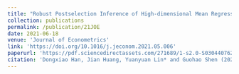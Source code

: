 ```yaml
---
title: "Robust Postselection Inference of High-dimensional Mean Regression with Heavy-tailed Asymmetric or Heteroskedastic Errors"
collection: publications
permalink: /publication/21JOE
date: 2021-06-18
venue: 'Journal of Econometrics'
link: 'https://doi.org/10.1016/j.jeconom.2021.05.006'
paperurl: 'https://pdf.sciencedirectassets.com/271689/1-s2.0-S0304407622X00092/1-s2.0-S0304407621001639/main.pdf?X-Amz-Security-Token=IQoJb3JpZ2luX2VjEJT%2F%2F%2F%2F%2F%2F%2F%2F%2F%2FwEaCXVzLWVhc3QtMSJHMEUCIHOxbsviiXZnLfMH2jyUhDO0ITURD%2BJaQOuyez%2FmLdnIAiEAxgOsyW4RGp2%2FJhPoTr%2F%2FOBYqC0OSWVei4yVNaqfCK2kqzAQIXBAFGgwwNTkwMDM1NDY4NjUiDF7RIG%2B7iIZaEi8lJyqpBKmUEaEyh7I0%2B8Hh%2BpSk7%2BsnDIWs12bRuHM4ODujJx744Kf1V8itcNwpaavEv9w1XKs1NbP1wOOC86PG49rEy8LiHD9ztNKZUgTDcm8%2B9kwTetPq4Bd%2BSNwtE68a22bRJUsdv%2FCXiRHJs1Ii4CxJBC3Klk2NgLCaqrecud9HDCUq0DuuAL3GWT74F5vIgrP6MijUqDaMIjPaX0k9LKKfg2qs%2FCvq68yNGMNTwNQ8OTYg5PpKkyZATEP7bYJDeiPnbKv0vYYDVzuYwiRZp4yORyHzgm4Dog3Wth2BB2gUCQStdRR7kTOzcx%2BVRHiB2Zw2bz7N3HP3ph4%2B6l94mGc5q75P78ECB%2BsyzGtdYvmDGYjFnpTmXkfwgBa3YWPmG97tTVr%2FtxylJAYXlOVG0uz3iF4mf%2Fc285Gm0FYXawwtz6rriPXS4sEQ3aR0dmOhg0e8YmplDPcje02irhw4GeNN2Rh%2Ba30IkEolTWqOcBBFaRS7fkS0rG2oma69GFs4M6rMn1iXBdkIFeaNeHcNH4vJCKLOIpMZ7cuQ%2FtiZMH4vBBrEip63w%2BsQbhV9VtMiyoFdSxR9JpCrBeprd3oTBXx9FKV9JWBRLPByh%2FPlKPu1ZFVNKCi6TvighYTbtrfc5CAAons0TTZzJpSqztfYu3xBMJBOrxZDL2SAeaNqmiIrg40JkSY8gFF7iRTspWyrmMgGygMpmLBb5DddXGHblFZP7qWPT1OSJKsEBocwvPyPmgY6qQFd%2FVdPqplhPhRZoo%2BgNLYTxJnzUNC3vwOs6HzBoQ9S3a0BRaEaJZNQGni6CUHQNPcGrBMrjqNDS0ii07AzlHPsTyUOvCoQyOrnqzWWiOsIO7x0QunrXtHO7cbsclfTdrHDX5szVO6uzaqPfAW%2BiokodAWPllwhrG5SePObCeuAjd71clJTkyvEGTv4OqMeFmze1aS6J6vIpNmKDg45wFOZ79Yqfwww5Eqa&X-Amz-Algorithm=AWS4-HMAC-SHA256&X-Amz-Date=20221010T122717Z&X-Amz-SignedHeaders=host&X-Amz-Expires=300&X-Amz-Credential=ASIAQ3PHCVTY7VGC22MQ%2F20221010%2Fus-east-1%2Fs3%2Faws4_request&X-Amz-Signature=5475fd684239a916c111f13974a020f272732a3ee25473de03a9450bb38a025b&hash=06354b6e9551cf635040ff07f60088ccc54a1cf41b2833535bf0b6c3f47f744b&host=68042c943591013ac2b2430a89b270f6af2c76d8dfd086a07176afe7c76c2c61&pii=S0304407621001639&tid=spdf-fbc02dcf-c1c6-4b23-b036-cb63c465e107&sid=84e0b25d4cc6a34a0a7a73a89c0c98fddc7cgxrqb&type=client&ua=51515801575f57065704&rr=757f596a4b2ce304'
citation: 'Dongxiao Han, Jian Huang, Yuanyuan Lin* and Guohao Shen (2021). &quot; Robust Postselection Inference of High-dimensional Mean Regression with Heavy-tailed Asymmetric or Heteroskedastic Errors &quot; <i>Journal of Econometrics.</i>'
---
```

